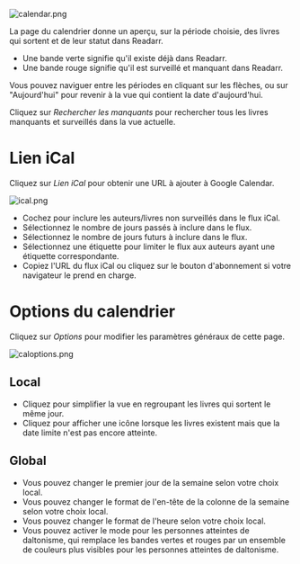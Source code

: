 ![calendar.png](/assets/readarr/calendar.png)

La page du calendrier donne un aperçu, sur la période choisie, des livres qui sortent et de leur statut dans Readarr.

- Une bande verte signifie qu'il existe déjà dans Readarr.
- Une bande rouge signifie qu'il est surveillé et manquant dans Readarr.

Vous pouvez naviguer entre les périodes en cliquant sur les flèches, ou sur "Aujourd'hui" pour revenir à la vue qui contient la date d'aujourd'hui.

Cliquez sur *Rechercher les manquants* pour rechercher tous les livres manquants et surveillés dans la vue actuelle.

# Lien iCal

Cliquez sur *Lien iCal* pour obtenir une URL à ajouter à Google Calendar.

![ical.png](/assets/readarr/ical.png)

- Cochez pour inclure les auteurs/livres non surveillés dans le flux iCal.
- Sélectionnez le nombre de jours passés à inclure dans le flux.
- Sélectionnez le nombre de jours futurs à inclure dans le flux.
- Sélectionnez une étiquette pour limiter le flux aux auteurs ayant une étiquette correspondante.
- Copiez l'URL du flux iCal ou cliquez sur le bouton d'abonnement si votre navigateur le prend en charge.

# Options du calendrier

Cliquez sur *Options* pour modifier les paramètres généraux de cette page.

![caloptions.png](/assets/readarr/caloptions.png)

## Local

- Cliquez pour simplifier la vue en regroupant les livres qui sortent le même jour.
- Cliquez pour afficher une icône lorsque les livres existent mais que la date limite n'est pas encore atteinte.

## Global

- Vous pouvez changer le premier jour de la semaine selon votre choix local.
- Vous pouvez changer le format de l'en-tête de la colonne de la semaine selon votre choix local.
- Vous pouvez changer le format de l'heure selon votre choix local.
- Vous pouvez activer le mode pour les personnes atteintes de daltonisme, qui remplace les bandes vertes et rouges par un ensemble de couleurs plus visibles pour les personnes atteintes de daltonisme.